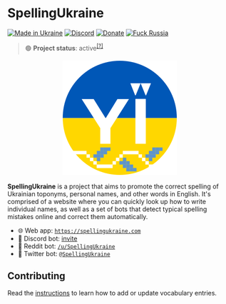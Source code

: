 # SpellingUkraine

[![Made in Ukraine](https://img.shields.io/badge/made_in-ukraine-ffd700.svg?labelColor=0057b7)](https://tyrrrz.me/ukraine)
[![Discord](https://img.shields.io/discord/869237470565392384?label=discord)](https://discord.gg/2SUWKFnHSm)
[![Donate](https://img.shields.io/badge/donate-$$$-8a2be2.svg)](https://tyrrrz.me/donate)
[![Fuck Russia](https://img.shields.io/badge/fuck-russia-e4181c.svg?labelColor=000000)](https://twitter.com/Tyrrrz/status/1495972128977571848)

> 🟢 **Project status**: active<sup>[[?]](https://github.com/Tyrrrz/.github/blob/master/docs/project-status.md)</sup>

<p align="center">
    <img src="web/public/logo.png" alt="Icon" />
</p>

**SpellingUkraine** is a project that aims to promote the correct spelling of Ukrainian toponyms, personal names, and other words in English.
It's comprised of a website where you can quickly look up how to write individual names, as well as a set of bots that detect typical spelling mistakes online and correct them automatically.

- 🌐 Web app: [`https://spellingukraine.com`](https://spellingukraine.com)
- 🤖 Discord bot: [invite](https://discord.com/api/oauth2/authorize?client_id=1065742890820706406&permissions=3072&scope=bot)
- 🤖 Reddit bot: [`/u/SpellingUkraine`](https://reddit.com/u/SpellingUkraine)
- 🤖 Twitter bot: [`@SpellingUkraine`](https://twitter.com/SpellingUkraine)

## Contributing

Read the [instructions](data/vocabulary) to learn how to add or update vocabulary entries.

